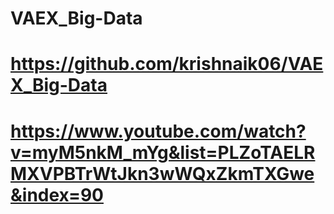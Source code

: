 # VAEX_Big-Data

# https://github.com/krishnaik06/VAEX_Big-Data

# https://www.youtube.com/watch?v=myM5nkM_mYg&list=PLZoTAELRMXVPBTrWtJkn3wWQxZkmTXGwe&index=90